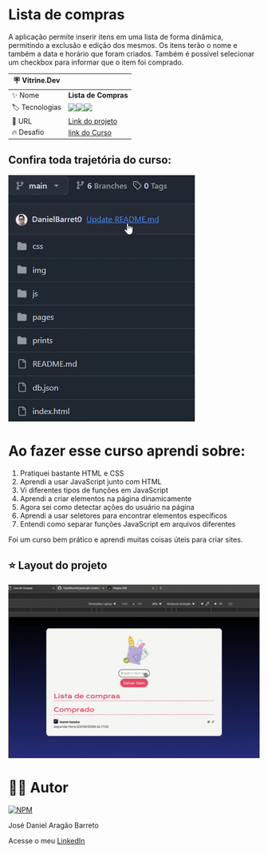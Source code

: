 # Lista de compras

A aplicação permite inserir itens em uma lista de forma dinâmica, permitindo a exclusão e edição dos mesmos. Os itens terão o nome e também a data e horário que foram criados. Também é possível selecionar um checkbox para informar que o item foi comprado.

| :placard: Vitrine.Dev |     |
| -------------  | --- |
| :sparkles: Nome        | **Lista de Compras**
| :label: Tecnologias | <img src="https://img.shields.io/badge/HTML5-E34F26?style=for-the-badge&logo=html5&logoColor=white"><img src="https://img.shields.io/badge/CSS3-1572B6?style=for-the-badge&logo=css3&logoColor=white"><img src="https://img.shields.io/badge/JavaScript-F7DF1E?style=for-the-badge&logo=javascript&logoColor=black">
| :rocket: URL         | [Link do projeto](https://lista-de-compras-kappa-tawny.vercel.app/)
| :fire: Desafio     | [link do Curso](https://cursos.alura.com.br/course/javascript-construindo-paginas-dinamicas)

## Confira toda trajetória do curso:

![Gif](https://github.com/DanielBarret0/JavaScript-criando-requisisoes/blob/main/prints/gif-branches.gif)

# Ao fazer esse curso aprendi sobre:

1. Pratiquei bastante HTML e CSS
2. Aprendi a usar JavaScript junto com HTML
3. Vi diferentes tipos de funções em JavaScript
4. Aprendi a criar elementos na página dinamicamente
5. Agora sei como detectar ações do usuário na página
6. Aprendi a usar seletores para encontrar elementos específicos
7. Entendi como separar funções JavaScript em arquivos diferentes

Foi um curso bem prático e aprendi muitas coisas úteis para criar sites.


## ⭐ Layout do projeto
![Layout](https://github.com/DanielBarret0/javascript-construindo-paginas-dinamicas-lista-de-compras/blob/unidade-5/prints-gif/unidade-5.gif#vitrinedev)


# 🙋‍♂️ Autor

[![NPM](https://img.shields.io/npm/l/react)](https://github.com/DanielBarret0/codeChella/blob/main/LICENSE.md)

José Daniel Aragão Barreto

Acesse o meu [LinkedIn](https://www.linkedin.com/in/daniel-barreto-1b763216a/)
